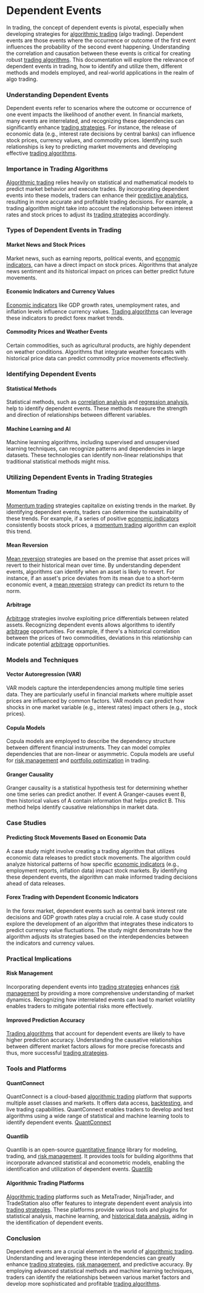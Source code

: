 # Dependent Events

In trading, the concept of dependent events is pivotal, especially when developing strategies for [algorithmic trading](../a/algorithmic_trading.md) (algo trading). Dependent events are those events where the occurrence or outcome of the first event influences the probability of the second event happening. Understanding the correlation and causation between these events is critical for creating robust [trading algorithms](../t/trading_algorithms.md). This documentation will explore the relevance of dependent events in trading, how to identify and utilize them, different methods and models employed, and real-world applications in the realm of algo trading.

### Understanding Dependent Events
Dependent events refer to scenarios where the outcome or occurrence of one event impacts the likelihood of another event. In financial markets, many events are interrelated, and recognizing these dependencies can significantly enhance [trading strategies](../t/trading_strategies.md). For instance, the release of economic data (e.g., interest rate decisions by central banks) can influence stock prices, currency values, and commodity prices. Identifying such relationships is key to predicting market movements and developing effective [trading algorithms](../t/trading_algorithms.md).

### Importance in Trading Algorithms
[Algorithmic trading](../a/algorithmic_trading.md) relies heavily on statistical and mathematical models to predict market behavior and execute trades. By incorporating dependent events into these models, traders can enhance their [predictive analytics](../p/predictive_analytics.md), resulting in more accurate and profitable trading decisions. For example, a trading algorithm might take into account the relationship between interest rates and stock prices to adjust its [trading strategies](../t/trading_strategies.md) accordingly.

### Types of Dependent Events in Trading

#### Market News and Stock Prices
Market news, such as earning reports, political events, and [economic indicators](../e/economic_indicators.md), can have a direct impact on stock prices. Algorithms that analyze news sentiment and its historical impact on prices can better predict future movements.

#### Economic Indicators and Currency Values
[Economic indicators](../e/economic_indicators.md) like GDP growth rates, unemployment rates, and inflation levels influence currency values. [Trading algorithms](../t/trading_algorithms.md) can leverage these indicators to predict forex market trends.

#### Commodity Prices and Weather Events
Certain commodities, such as agricultural products, are highly dependent on weather conditions. Algorithms that integrate weather forecasts with historical price data can predict commodity price movements effectively.

### Identifying Dependent Events

#### Statistical Methods
Statistical methods, such as [correlation analysis](../c/correlation_analysis.md) and [regression analysis](../r/regression_analysis.md), help to identify dependent events. These methods measure the strength and direction of relationships between different variables.

#### Machine Learning and AI
Machine learning algorithms, including supervised and unsupervised learning techniques, can recognize patterns and dependencies in large datasets. These technologies can identify non-linear relationships that traditional statistical methods might miss.

### Utilizing Dependent Events in Trading Strategies

#### Momentum Trading
[Momentum trading](../m/momentum_trading.md) strategies capitalize on existing trends in the market. By identifying dependent events, traders can determine the sustainability of these trends. For example, if a series of positive [economic indicators](../e/economic_indicators.md) consistently boosts stock prices, a [momentum trading](../m/momentum_trading.md) algorithm can exploit this trend.

#### Mean Reversion
[Mean reversion](../m/mean_reversion.md) strategies are based on the premise that asset prices will revert to their historical mean over time. By understanding dependent events, algorithms can identify when an asset is likely to revert. For instance, if an asset's price deviates from its mean due to a short-term economic event, a [mean reversion](../m/mean_reversion.md) strategy can predict its return to the norm.

#### Arbitrage
[Arbitrage](../a/arbitrage.md) strategies involve exploiting price differentials between related assets. Recognizing dependent events allows algorithms to identify [arbitrage](../a/arbitrage.md) opportunities. For example, if there's a historical correlation between the prices of two commodities, deviations in this relationship can indicate potential [arbitrage](../a/arbitrage.md) opportunities.

### Models and Techniques

#### Vector Autoregression (VAR)
VAR models capture the interdependencies among multiple time series data. They are particularly useful in financial markets where multiple asset prices are influenced by common factors. VAR models can predict how shocks in one market variable (e.g., interest rates) impact others (e.g., stock prices).

#### Copula Models
Copula models are employed to describe the dependency structure between different financial instruments. They can model complex dependencies that are non-linear or asymmetric. Copula models are useful for [risk management](../r/risk_management.md) and [portfolio optimization](../p/portfolio_optimization.md) in trading.

#### Granger Causality
Granger causality is a statistical hypothesis test for determining whether one time series can predict another. If event A Granger-causes event B, then historical values of A contain information that helps predict B. This method helps identify causative relationships in market data.

### Case Studies

#### Predicting Stock Movements Based on Economic Data
A case study might involve creating a trading algorithm that utilizes economic data releases to predict stock movements. The algorithm could analyze historical patterns of how specific [economic indicators](../e/economic_indicators.md) (e.g., employment reports, inflation data) impact stock markets. By identifying these dependent events, the algorithm can make informed trading decisions ahead of data releases.

#### Forex Trading with Dependent Economic Indicators
In the forex market, dependent events such as central bank interest rate decisions and GDP growth rates play a crucial role. A case study could explore the development of an algorithm that integrates these indicators to predict currency value fluctuations. The study might demonstrate how the algorithm adjusts its strategies based on the interdependencies between the indicators and currency values.

### Practical Implications

#### Risk Management
Incorporating dependent events into [trading strategies](../t/trading_strategies.md) enhances [risk management](../r/risk_management.md) by providing a more comprehensive understanding of market dynamics. Recognizing how interrelated events can lead to market volatility enables traders to mitigate potential risks more effectively.

#### Improved Prediction Accuracy
[Trading algorithms](../t/trading_algorithms.md) that account for dependent events are likely to have higher prediction accuracy. Understanding the causative relationships between different market factors allows for more precise forecasts and thus, more successful [trading strategies](../t/trading_strategies.md).

### Tools and Platforms

#### QuantConnect
QuantConnect is a cloud-based [algorithmic trading](../a/algorithmic_trading.md) platform that supports multiple asset classes and markets. It offers data access, [backtesting](../b/backtesting.md), and live trading capabilities. QuantConnect enables traders to develop and test algorithms using a wide range of statistical and machine learning tools to identify dependent events.
[QuantConnect](https://www.quantconnect.com/)

#### Quantlib
Quantlib is an open-source [quantitative finance](../q/quantitative_finance.md) library for modeling, trading, and [risk management](../r/risk_management.md). It provides tools for building algorithms that incorporate advanced statistical and econometric models, enabling the identification and utilization of dependent events.
[Quantlib](http://quantlib.org/)

#### Algorithmic Trading Platforms
[Algorithmic trading](../a/algorithmic_trading.md) platforms such as MetaTrader, NinjaTrader, and TradeStation also offer features to integrate dependent event analysis into [trading strategies](../t/trading_strategies.md). These platforms provide various tools and plugins for statistical analysis, machine learning, and [historical data analysis](../h/historical_data_analysis.md), aiding in the identification of dependent events.

### Conclusion
Dependent events are a crucial element in the world of [algorithmic trading](../a/algorithmic_trading.md). Understanding and leveraging these interdependencies can greatly enhance [trading strategies](../t/trading_strategies.md), [risk management](../r/risk_management.md), and predictive accuracy. By employing advanced statistical methods and machine learning techniques, traders can identify the relationships between various market factors and develop more sophisticated and profitable [trading algorithms](../t/trading_algorithms.md).